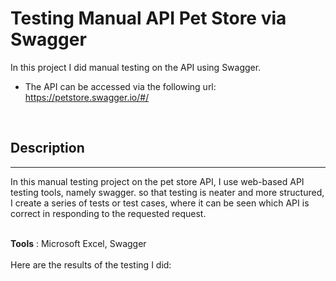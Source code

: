 
# Testing Manual API Pet Store via Swagger 

In this project I did manual testing on the API using Swagger.
- The API can be accessed via the following url: https://petstore.swagger.io/#/ 
<br>

## Description
---

In this manual testing project on the pet store API, I use web-based API testing tools, namely swagger. so that testing is neater and more structured, I create a series of tests or test cases, where it can be seen which API is correct in responding to the requested request.
<br>
<br>

**Tools** : Microsoft Excel, Swagger
<br>
<br>
Here are the results of the testing I did:

